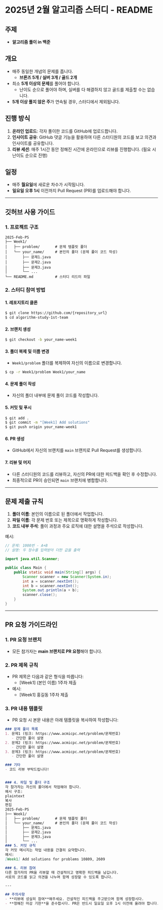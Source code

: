 # 2025년 2월 알고리즘 스터디 - README

## 주제
- **알고리즘 풀이 in 백준**

## 개요
- 매주 동일한 개념의 문제를 풉니다.
  - **브론즈 5개 / 실버 3개 / 골드 2개**
- 최소 **5개 이상의 문제**를 풀어야 합니다.
  - 난이도 순으로 풀어야 하며, 실버를 다 해결하지 않고 골드를 제출할 수는 없습니다.
- **5개 이상 풀지 않은 주**가 연속될 경우, 스터디에서 제외됩니다.

## 진행 방식
1. **온라인 업로드**: 각자 풀이한 코드를 GitHub에 업로드합니다.
2. **인사이트 공유**: GitHub 댓글 기능을 활용하여 다른 스터디원의 코드를 보고 의견과 인사이트를 공유합니다.
3. **리뷰 세션**: 매주 1시간 동안 정해진 시간에 온라인으로 리뷰를 진행합니다. (필요 시 난이도 순으로 진행)

## 일정
- 매주 **월요일**에 새로운 차수가 시작됩니다.
- **일요일 오후 1시** 이전까지 Pull Request (PR)를 업로드해야 합니다.

---

## 깃허브 사용 가이드

### 1. 프로젝트 구조
```plaintext
2025-Feb-PS
├── Week1/
│   ├── problem/       # 문제 템플릿 폴더
│   └── your_name/     # 본인의 폴더 (문제 풀이 코드 작성)
│       ├── 문제1.java
│       ├── 문제2.java
│       ├── 문제3.java
│       └── ...
└── README.md          # 스터디 리드미 파일
```

### 2. 스터디 참여 방법

#### 1. 레포지토리 클론
```bash
$ git clone https://github.com/{repository_url}
$ cd algorithm-study-1st-team
```

#### 2. 브랜치 생성
```bash
$ git checkout -b your_name-week1
```

#### 3. 폴더 복제 및 이름 변경
- `Week1/problem` 폴더를 복제하여 자신의 이름으로 변경합니다.
```bash
$ cp -r Week1/problem Week1/your_name
```

#### 4. 문제 풀이 작성
- 자신의 폴더 내부에 문제 풀이 코드를 작성합니다.

#### 5. 커밋 및 푸시
```bash
$ git add .
$ git commit -m "[Week1] Add solutions"
$ git push origin your_name-week1
```

#### 6. PR 생성
- GitHub에서 자신의 브랜치를 `main` 브랜치로 Pull Request를 생성합니다.


#### 7. 리뷰 및 머지
- 다른 스터디원의 코드를 리뷰하고, 자신의 PR에 대한 피드백을 확인 후 수정합니다.
- 최종적으로 PR이 승인되면 `main` 브랜치에 병합합니다.

---

## 문제 제출 규칙
1. **폴더 이름**: 본인의 이름으로 된 폴더에서 작업합니다.
2. **파일 이름**: 각 문제 번호 또는 제목으로 명확하게 작성합니다.
3. **코드 내부 주석**: 풀이 과정과 주요 로직에 대한 설명을 주석으로 작성합니다.

예시:
```java
// 문제: 1000번 - A+B
// 설명: 두 정수를 입력받아 더한 값을 출력

import java.util.Scanner;

public class Main {
    public static void main(String[] args) {
        Scanner scanner = new Scanner(System.in);
        int a = scanner.nextInt();
        int b = scanner.nextInt();
        System.out.println(a + b);
        scanner.close();
    }
}
```
---

## PR 요청 가이드라인

### 1. PR 요청 브랜치
- 모든 참가자는 **main 브랜치로 PR 요청**해야 합니다.

### 2. PR 제목 규칙
- PR 제목은 다음과 같은 형식을 따릅니다:
  - [Week1] (본인 이름) 1주차 제출
- 예시:
  - [Week1] 홍길동 1주차 제출

### 3. PR 내용 템플릿
- PR 요청 시 본문 내용은 아래 템플릿을 복사하여 작성합니다:
```markdown
### 문제 풀이 목록
1. 문제1 (링크: https://www.acmicpc.net/problem/문제번호)
   - 간단한 풀이 설명
2. 문제2 (링크: https://www.acmicpc.net/problem/문제번호)
   - 간단한 풀이 설명
3. 문제3 (링크: https://www.acmicpc.net/problem/문제번호)
   - 간단한 풀이 설명

### 기타
- 코드 리뷰 부탁드립니다!


### 4. 파일 및 폴더 구조
각 참가자는 자신의 폴더에서 작업해야 합니다.
예시 구조:
plaintext
복사
편집
2025-Feb-PS
├── Week1/
│   ├── problem/       # 문제 템플릿 폴더
│   └── your_name/     # 본인의 폴더 (문제 풀이 코드 작성)
│       ├── 문제1.java
│       ├── 문제2.java
│       ├── 문제3.java
│       └── ...
### 5. 커밋 규칙
각 커밋 메시지는 작업 내용을 간결히 요약합니다.
예시:
[Week1] Add solutions for problems 10809, 2609

### 6. 리뷰 참여
다른 참가자의 PR을 리뷰할 때 건설적이고 명확한 피드백을 남깁니다.
서로의 코드를 읽고 의견을 나누며 함께 성장할 수 있도록 합니다.

---

## 주의사항
- **리뷰에 성실히 참여**해주세요. 건설적인 피드백을 주고받으며 함께 성장합시다.
- **정해진 마감 기한**을 준수합시다. PR은 반드시 일요일 오후 1시 이전에 올려야 합니다.

